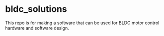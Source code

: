 # bldc_solutions
This repo is for making a software that can be used for BLDC motor control hardware and software design.
